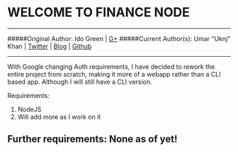 WELCOME TO FINANCE NODE
=======================

---

#####Original Author: Ido Green | [G+](plus.google.com/+Greenido)
#####Current Author(s): Umar "Uknj" Khan | [Twitter](twitter.com/theuknj) | [Blog](uknj.github.io) | [Github](github.com/uknj)

---
With Google changing Auth requirements, I have decided to rework the entire project from scratch, making it more of a webapp rather than a CLI based app. Although I will still have a CLI version.

Requirements:
  1. NodeJS
  2. Will add more as I work on it

Further requirements:
    None as of yet!
---